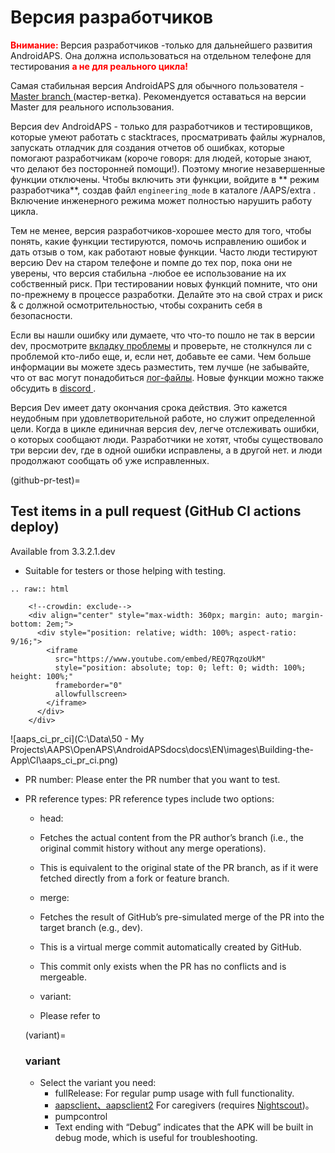 # Версия разработчиков

<font color="#FF0000"><strong> Внимание: </strong></font>
Версия разработчиков -только для дальнейшего развития AndroidAPS. Она должна использоваться на отдельном телефоне для тестирования <font color="#FF0000"><strong> а не для реального цикла!</strong></font>

Самая стабильная версия AndroidAPS для обычного пользователя - [ Master branch ](https://github.com/nightscout/AndroidAPS/tree/master) (мастер-ветка). Рекомендуется оставаться на версии Master для реального использования.

Версия dev AndroidAPS - только для разработчиков и тестировщиков, которые умеют работать с stacktraces, просматривать файлы журналов, запускать отладчик для создания отчетов об ошибках, которые помогают разработчикам (короче говоря: для людей, которые знают, что делают без посторонней помощи!). Поэтому многие незавершенные функции отключены. Чтобы включить эти функции, войдите в ** режим разработчика**, создав файл ` engineering_mode ` в каталоге /AAPS/extra . Включение инженерного режима может полностью нарушить работу цикла.

Тем не менее, версия разработчиков-хорошее место для того, чтобы понять, какие функции тестируются, помочь исправлению ошибок и дать отзыв о том, как работают новые функции. Часто люди тестируют версию Dev на старом телефоне и помпе до тех пор, пока они не уверены, что версия стабильна -любое ее использование на их собственный риск. При тестировании новых функций помните, что они по-прежнему в процессе разработки. Делайте это на свой страх и риск & с должной осмотрительностью, чтобы сохранить себя в безопасности.

Если вы нашли ошибку или думаете, что что-то пошло не так в версии dev, просмотрите [вкладку проблемы](https://github.com/nightscout/AndroidAPS/issues) и проверьте, не столкнулся ли с проблемой кто-либо еще, и, если нет, добавьте ее сами. Чем больше информации вы можете здесь разместить, тем лучше (не забывайте, что от вас могут понадобиться [лог-файлы](../GettingHelp/AccessingLogFiles.md). Новые функции можно также обсудить в [ discord ](https://discord.gg/4fQUWHZ4Mw).

Версия Dev имеет дату окончания срока действия. Это кажется неудобным при удовлетворительной работе, но служит определенной цели. Когда в цикле единичная версия dev, легче отслеживать ошибки, о которых сообщают люди. Разработчики не хотят, чтобы существовало три версии dev, где в одной ошибки исправлены, а в другой нет. и люди продолжают сообщать об уже исправленных.

(github-pr-test)=

## Test items in a pull request (GitHub CI actions deploy)

Available from 3.3.2.1.dev

- Suitable for testers or those helping with testing.

```{eval-rst}
.. raw:: html

    <!--crowdin: exclude-->
    <div align="center" style="max-width: 360px; margin: auto; margin-bottom: 2em;">
      <div style="position: relative; width: 100%; aspect-ratio: 9/16;">
        <iframe
          src="https://www.youtube.com/embed/REQ7RqzoUkM"
          style="position: absolute; top: 0; left: 0; width: 100%; height: 100%;"
          frameborder="0"
          allowfullscreen>
        </iframe>
      </div>
    </div>
```

![aaps_ci_pr_ci](C:\Data\50 - My Projects\AAPS\OpenAPS\AndroidAPSdocs\docs\EN\images\Building-the-App\CI\aaps_ci_pr_ci.png)

- PR number: Please enter the PR number that you want to test.

- PR reference types: PR reference types include two options:
    
    - head:
    - Fetches the actual content from the PR author’s branch (i.e., the original commit history without any merge operations).
    - This is equivalent to the original state of the PR branch, as if it were fetched directly from a fork or feature branch.
    
    - merge:
    
    - Fetches the result of GitHub’s pre-simulated merge of the PR into the target branch (e.g., dev).
    - This is a virtual merge commit automatically created by GitHub.
    - This commit only exists when the PR has no conflicts and is mergeable.
    
    - variant:
    
    - Please refer to <variant>
    
    (variant)=
    
    ### variant
    
    - Select the variant you need: 
        - fullRelease: For regular pump usage with full functionality.
        - [aapsclient、aapsclient2](../RemoteFeatures/RemoteControl.md#aapsclient) For caregivers (requires [Nightscout](../SettingUpAaps/Nightscout.md))。
        - pumpcontrol
        - Text ending with “Debug” indicates that the APK will be built in debug mode, which is useful for troubleshooting.
